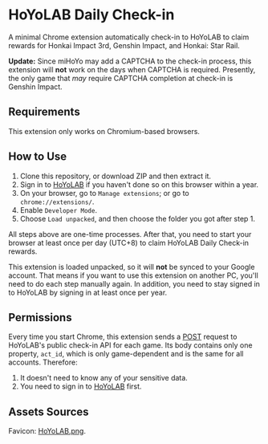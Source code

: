 # HoYoLAB Daily Check-in

A minimal Chrome extension automatically check-in to HoYoLAB to claim rewards for Honkai Impact 3rd, Genshin Impact, and Honkai: Star Rail.

**Update:** Since miHoYo may add a CAPTCHA to the check-in process, this extension will **not** work on the days when CAPTCHA is required. Presently, the only game that *may* require CAPTCHA completion at check-in is Genshin Impact.

## Requirements

This extension only works on Chromium-based browsers.

## How to Use

1. Clone this repository, or download ZIP and then extract it.
2. Sign in to [HoYoLAB](https://www.hoyolab.com/) if you haven't done so on this browser within a year.
3. On your browser, go to `Manage extensions`; or go to `chrome://extensions/`.
4. Enable `Developer Mode`.
5. Choose `Load unpacked`, and then choose the folder you got after step 1.

All steps above are one-time processes. After that, you need to start your browser at least once per day (UTC+8) to claim HoYoLAB Daily Check-in rewards.

This extension is loaded unpacked, so it will **not** be synced to your Google account. That means if you want to use this extension on another PC, you'll need to do each step manually again. In addition, you need to stay signed in to HoYoLAB by signing in at least once per year.

## Permissions

Every time you start Chrome, this extension sends a [POST](https://developer.mozilla.org/en-US/docs/Web/HTTP/Methods/POST) request to HoYoLAB's public check-in API for each game. Its body contains only one property, `act_id`, which is only game-dependent and is the same for all accounts. Therefore:

1. It doesn't need to know any of your sensitive data.
2. You need to sign in to [HoYoLAB](https://www.hoyolab.com/) first.

## Assets Sources

Favicon: [HoYoLAB.png](https://genshin-impact.fandom.com/vi/wiki/HoYoLAB?file=HoYoLAB.png).
